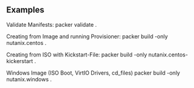 ## Examples
Validate Manifests:
packer validate .

Creating from Image and running Provisioner:
packer build -only nutanix.centos .

Creating from ISO with Kickstart-File:
packer build -only nutanix.centos-kickerstart .

Windows Image (ISO Boot, VirtIO Drivers, cd_files)
packer build -only nutanix.windows .

